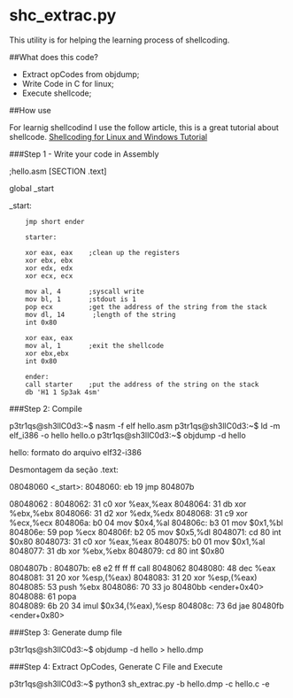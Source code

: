 # shc_extrac.py

This utility is for helping the learning process of shellcoding.

##What does this code?

- Extract opCodes from objdump;
- Write Code in C for linux;
- Execute shellcode;

##How use

For learnig shellcodind I use the follow article, this is a great tutorial about shellcode. 
[Shellcoding for Linux and Windows Tutorial](http://www.vividmachines.com/shellcode/shellcode.html#linex2) 

###Step 1 - Write your code in Assembly

;hello.asm
[SECTION .text]

global _start


_start:

        jmp short ender

        starter:

        xor eax, eax    ;clean up the registers
        xor ebx, ebx
        xor edx, edx
        xor ecx, ecx

        mov al, 4       ;syscall write
        mov bl, 1       ;stdout is 1
        pop ecx         ;get the address of the string from the stack
        mov dl, 14       ;length of the string
        int 0x80

        xor eax, eax
        mov al, 1       ;exit the shellcode
        xor ebx,ebx
        int 0x80

        ender:
        call starter	;put the address of the string on the stack
        db 'H1 1 Sp3ak 4sm'


###Step 2: Compile

p3tr1qs@sh3llC0d3:~$ nasm -f elf hello.asm
p3tr1qs@sh3llC0d3:~$ ld -m elf_i386 -o hello hello.o
p3tr1qs@sh3llC0d3:~$ objdump -d hello

hello: formato do arquivo elf32-i386


Desmontagem da seção .text:

08048060 <_start>:
 8048060:	eb 19                	jmp    804807b <ender>

08048062 <starter>:
 8048062:	31 c0                	xor    %eax,%eax
 8048064:	31 db                	xor    %ebx,%ebx
 8048066:	31 d2                	xor    %edx,%edx
 8048068:	31 c9                	xor    %ecx,%ecx
 804806a:	b0 04                	mov    $0x4,%al
 804806c:	b3 01                	mov    $0x1,%bl
 804806e:	59                   	pop    %ecx
 804806f:	b2 05                	mov    $0x5,%dl
 8048071:	cd 80                	int    $0x80
 8048073:	31 c0                	xor    %eax,%eax
 8048075:	b0 01                	mov    $0x1,%al
 8048077:	31 db                	xor    %ebx,%ebx
 8048079:	cd 80                	int    $0x80

0804807b <ender>:
 804807b:	e8 e2 ff ff ff       	call   8048062 <starter>
 8048080:	48                   	dec    %eax
 8048081:	31 20                	xor    %esp,(%eax)
 8048083:	31 20                	xor    %esp,(%eax)
 8048085:	53                   	push   %ebx
 8048086:	70 33                	jo     80480bb <ender+0x40>
 8048088:	61                   	popa   
 8048089:	6b 20 34             	imul   $0x34,(%eax),%esp
 804808c:	73 6d                	jae    80480fb <ender+0x80>

###Step 3: Generate dump file

p3tr1qs@sh3llC0d3:~$ objdump -d hello > hello.dmp

###Step 4: Extract OpCodes, Generate C File and Execute

p3tr1qs@sh3llC0d3:~$ python3 sh_extrac.py -b hello.dmp -c hello.c  -e

